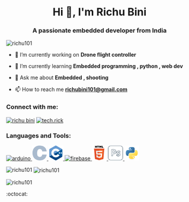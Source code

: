 <h1 align="center">Hi 👋, I'm Richu Bini</h1>
<h3 align="center">A passionate embedded developer from India</h3>

<p align="left"> <img src="https://komarev.com/ghpvc/?username=richu101&label=Profile%20views&color=0e75b6&style=flat" alt="richu101" /> </p>

- 🔭 I’m currently working on **Drone flight controller**

- 🌱 I’m currently learning **Embedded programming , python , web dev**

- 💬 Ask me about **Embedded , shooting**

- 📫 How to reach me **richubini101@gmail.com**

<h3 align="left">Connect with me:</h3>
<p align="left">
<a href="https://linkedin.com/in/richu bini" target="blank"><img align="center" src="https://cdn.jsdelivr.net/npm/simple-icons@3.0.1/icons/linkedin.svg" alt="richu bini" height="30" width="40" /></a>
<a href="https://instagram.com/tech.rick" target="blank"><img align="center" src="https://cdn.jsdelivr.net/npm/simple-icons@3.0.1/icons/instagram.svg" alt="tech.rick" height="30" width="40" /></a>
</p>

<h3 align="left">Languages and Tools:</h3>
<p align="left"> <a href="https://www.arduino.cc/" target="_blank"> <img src="https://cdn.worldvectorlogo.com/logos/arduino-1.svg" alt="arduino" width="40" height="40"/> </a> <a href="https://www.cprogramming.com/" target="_blank"> <img src="https://raw.githubusercontent.com/devicons/devicon/master/icons/c/c-original.svg" alt="c" width="40" height="40"/> </a> <a href="https://www.w3schools.com/cpp/" target="_blank"> <img src="https://raw.githubusercontent.com/devicons/devicon/master/icons/cplusplus/cplusplus-original.svg" alt="cplusplus" width="40" height="40"/> </a> <a href="https://firebase.google.com/" target="_blank"> <img src="https://www.vectorlogo.zone/logos/firebase/firebase-icon.svg" alt="firebase" width="40" height="40"/> </a> <a href="https://www.w3.org/html/" target="_blank"> <img src="https://raw.githubusercontent.com/devicons/devicon/master/icons/html5/html5-original-wordmark.svg" alt="html5" width="40" height="40"/> </a> <a href="https://www.photoshop.com/en" target="_blank"> <img src="https://raw.githubusercontent.com/devicons/devicon/master/icons/photoshop/photoshop-line.svg" alt="photoshop" width="40" height="40"/> </a> <a href="https://www.python.org" target="_blank"> <img src="https://raw.githubusercontent.com/devicons/devicon/master/icons/python/python-original.svg" alt="python" width="40" height="40"/> </a> </p>

<p><img align="left" src="https://github-readme-stats.vercel.app/api/top-langs?username=richu101&show_icons=true&locale=en&layout=compact" alt="richu101" /></p>

<p>&nbsp;<img align="center" src="https://github-readme-stats.vercel.app/api?username=richu101&show_icons=true&locale=en" alt="richu101" /></p>

<p><img align="center" src="https://github-readme-streak-stats.herokuapp.com/?user=richu101&" alt="richu101" /></p>



:octocat:
